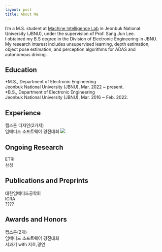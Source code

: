 ```yaml
---
layout: post
title: About Me
---
```


I’m a M.S. student at  [Machine Intelligence Lab](https://sites.google.com/view/miljbnu) in Jeonbuk National University (JBNU), under the supervision of Prof. Sang Jun Lee.  
I obtained my B.S degree in the Division of Electronic Engineering in JBNU.  
My research interest includes unsupervised learning, depth estimation, object pose estimation, and perception algorithms for ADAS and autonomous driving.  

## Education

*M.S., Department of Electronic Engineering  
  Jeonbuk National University (JBNU), Mar. 2022 ~ present.  
*B.S., Department of Electronic Engineering  
  Jeonbuk National University (JBNU), Mar. 2016 ~ Feb. 2022.  

## Experience

캡스톤 디자인(2가지)  
임베디드 소프트웨어 경진대회 
<img src="https://ji-min-song.github.io/images/mobile robot/SLAM&Navigation.gif">

## Ongoing Research

ETRI  
삼성  

## Publications and Preprints

대한임베디드공학회  
ICRA  
????  

## Awards and Honors

캡스톤(2개)  
임베디드 소프트웨어 경진대회  
서과기 with 지호,경연  
